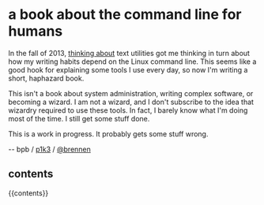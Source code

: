 a book about the command line for humans
========================================

In the fall of 2013, [thinking about](//p1k3.com/2013/8/4) text utilities got
me thinking in turn about how my writing habits depend on the Linux command
line.  This seems like a good hook for explaining some tools I use every day,
so now I'm writing a short, haphazard book.

This isn't a book about system administration, writing complex software, or
becoming a wizard.  I am not a wizard, and I don't subscribe to the idea that
wizardry required to use these tools.  In fact, I barely know what I'm doing
most of the time.  I still get some stuff done.

This is a work in progress.  It probably gets some stuff wrong.


-- bpb / [p1k3](https://p1k3.com) / [@brennen](https://twitter.com/brennen)

<div class=details>
  <h2 class=clicker>contents</h2>
  <div class=full>
    {{contents}}
  </div>
</div>
